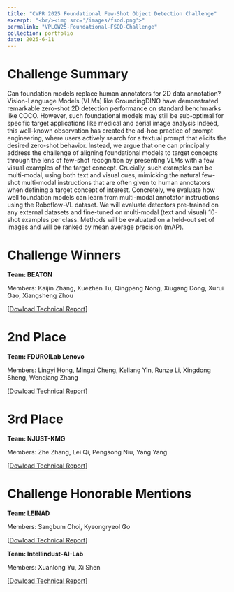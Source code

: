 ```yaml
---
title: "CVPR 2025 Foundational Few-Shot Object Detection Challenge"
excerpt: "<br/><img src='/images/fsod.png'>"
permalink: "VPLOW25-Foundational-FSOD-Challenge"
collection: portfolio
date: 2025-6-11
---
```


# Challenge Summary
Can foundation models replace human annotators for 2D data annotation? Vision-Language Models (VLMs) like GroundingDINO have demonstrated remarkable zero-shot 2D detection performance on standard benchmarks like COCO. However, such foundational models may still be sub-optimal for specific target applications like medical and aerial image analysis Indeed, this well-known observation has created the ad-hoc practice of prompt engineering, where users actively search for a textual prompt that elicits the desired zero-shot behavior. Instead, we argue that one can principally address the challenge of aligning foundational models to target concepts through the lens of few-shot recognition by presenting VLMs with a few visual examples of the target concept. Crucially, such examples can be multi-modal, using both text and visual cues, mimicking the natural few-shot multi-modal instructions that are often given to human annotators when defining a target concept of interest. Concretely, we evaluate how well foundation models can learn from multi-modal annotator instructions using the Roboflow-VL dataset. We will evaluate detectors pre-trained on any external datasets and fine-tuned on multi-modal (text and visual) 10-shot examples per class. Methods will be evaluated on a held-out set of images and will be ranked by mean average precision (mAP).

# Challenge Winners
**Team: BEATON**

Members: Kaijin Zhang, Xuezhen Tu, Qingpeng Nong, Xiugang Dong, Xurui Gao, Xiangsheng Zhou

[[Dowload Technical Report](https://neeharperi.com/files/beaton_techreport_cvprw25.pdf)]

# 2nd Place
**Team: FDUROILab Lenovo**

Members: Lingyi Hong, Mingxi Cheng, Keliang Yin, Runze Li, Xingdong Sheng, Wenqiang Zhang

[[Dowload Technical Report](https://neeharperi.com/files/fduroilab_techreport_cvprw25.pdf)]

# 3rd Place
**Team: NJUST-KMG**

Members: Zhe Zhang, Lei Qi, Pengsong Niu, Yang Yang

[[Dowload Technical Report](https://neeharperi.com/files/njustkmg_techreport_cvprw25.pdf)]


# Challenge Honorable Mentions
**Team: LEINAD**

Members: Sangbum Choi, Kyeongryeol Go

[[Dowload Technical Report](https://neeharperi.com/files/leinad_techreport_cvprw25.pdf)]

**Team: Intellindust-AI-Lab**

Members: Xuanlong Yu, Xi Shen

[[Dowload Technical Report](https://neeharperi.com/files/intellindust_ai_techreport_cvprw25.pdf)]
